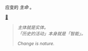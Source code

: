 
[wiki]: https://cy.wikipedia.org/wiki/Draig

应变的 *生命* 。

[🌋][wiki]

> *主体就是实体。*  
> *「历史的活动」本身就是「智能」。*  
> 
> *Change is nature.*  
> 
